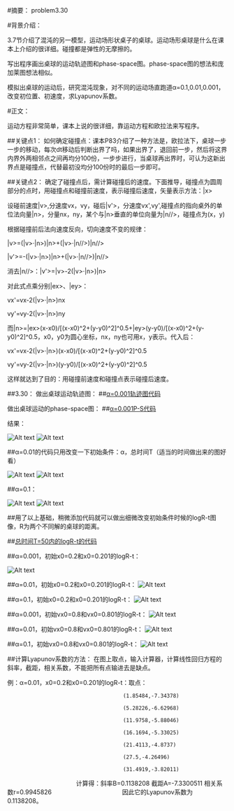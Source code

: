 #摘要：
problem3.30

#背景介绍：

3.7节介绍了混沌的另一模型，运动场形状桌子的桌球。运动场形桌球是什么在课本上介绍的很详细。碰撞都是弹性的无摩擦的。

写出程序画出桌球的运动轨迹图和phase-space图。phase-space图的想法和庞加莱图想法相似。

模拟出桌球的运动后，研究混沌现象，对不同的运动场直跑道α=0.1,0.01,0.001，改变初位置、初速度，求Lyapunov系数。

#正文：

运动方程非常简单，课本上说的很详细，靠运动方程和欧拉法来写程序。

##关键点1：
如何确定碰撞点：课本P83介绍了一种方法是，欧拉法下，桌球一步一步的移动，每次dt移动后判断出界了吗，如果出界了，退回前一步，然后将这界内界外两相邻点之间再均分100份，一步步进行，当桌球再出界时，可认为这新出界点是碰撞点，代替最初没均分100份时的最后一步即可。

##关键点2：
确定了碰撞点后，需计算碰撞后的速度。下面推导，碰撞点为圆周部分的点时，用碰撞点和碰撞前速度，表示碰撞后速度，矢量表示方法：|x>

设碰前速度|v>,分速度vx，vy，碰后|v'>，分速度vx',vy',碰撞点的指向桌外的单位法向量|n>，分量nx，ny，某个与|n>垂直的单位向量为|n//>，碰撞点为(x，y)

根据碰撞前后法向速度反向，切向速度不变的规律：

|v>=(|v>·|n>)|n>+(|v>·|n//>)|n//>

|v'>=-(|v>·|n>)|n>+(|v>·|n//>)|n//>

消去|n//>：|v'>=|v>-2(|v>·|n>)|n>

对此式点乘分别|ex>、|ey>：

vx'=vx-2(|v>·|n>)nx

vy'=vy-2(|v>·|n>)ny

而|n>=|ex>(x-x0)/[(x-x0)^2+(y-y0)^2]^0.5+|ey>(y-y0)/[(x-x0)^2+(y-y0)^2]^0.5，x0，y0为圆心坐标，nx，ny也可用x，y表示。代入后：

vx'=vx-2(|v>·|n>)(x-x0)/[(x-x0)^2+(y-y0)^2]^0.5

vy'=vy-2(|v>·|n>)(y-y0)/[(x-x0)^2+(y-y0)^2]^0.5

这样就达到了目的：用碰撞前速度和碰撞点表示碰撞后速度。

##3.30：
做出桌球运动轨迹图： 
##[α=0.001轨迹图代码](https://github.com/woshishuishuishuishui/compuational_physics_N2014301020042/blob/master/3.30a%3D0.001轨迹图.py)

做出桌球运动的phase-space图：
##[α=0.001P-S代码](https://github.com/woshishuishuishuishui/compuational_physics_N2014301020042/blob/master/3.30a%3D0.001PS图.py)

结果：

![Alt text](https://github.com/woshishuishuishuishui/compuational_physics_N2014301020042/blob/master/α%3D0.001，T%3D500轨迹图.png)
![Alt text](https://github.com/woshishuishuishuishui/compuational_physics_N2014301020042/blob/master/α%3D0.001，T%3D2000PS图.png)

##α=0.01的代码只用改变一下初始条件：α，总时间T（适当的时间做出来的图好看）

![Alt text](https://github.com/woshishuishuishuishui/compuational_physics_N2014301020042/blob/master/α%3D0.01，T%3D100轨迹图.png)
![Alt text](https://github.com/woshishuishuishuishui/compuational_physics_N2014301020042/blob/master/α%3D0.01，T%3D2000PS图.png)

##α=0.1：

![Alt text](https://github.com/woshishuishuishuishui/compuational_physics_N2014301020042/blob/master/α%3D0.1，T%3D500轨迹图.png)
![Alt text](https://github.com/woshishuishuishuishui/compuational_physics_N2014301020042/blob/master/α%3D0.1，T%3D1000PS图.png)

##用了以上基础，稍微添加代码就可以做出细微改变初始条件时候的logR-t图像，R为两个不同解的桌球的距离。

##[总时间T=50内的logR-t的代码](https://github.com/woshishuishuishuishui/compuational_physics_N2014301020042/blob/master/3.30求logR-t.py)

##α=0.001，初始x0=0.2和x0=0.201的logR-t：

![Alt text](https://github.com/woshishuishuishuishui/compuational_physics_N2014301020042/blob/master/α%3D0.001x0%3D0.201x0%3D0.2，T%3D50.png)

##α=0.01，初始x0=0.2和x0=0.201的logR-t：
![Alt text](https://github.com/woshishuishuishuishui/compuational_physics_N2014301020042/blob/master/α%3D0.01，x0%3D0.201，x0%3D0.2，T%3D50.png)

##α=0.1，初始x0=0.2和x0=0.201的logR-t：
![Alt text](https://github.com/woshishuishuishuishui/compuational_physics_N2014301020042/blob/master/α%3D0.1%2Cx0%3D0.201x0%3D0.2，T%3D50.png)

##α=0.001，初始vx0=0.8和vx0=0.801的logR-t：
![Alt text](https://github.com/woshishuishuishuishui/compuational_physics_N2014301020042/blob/master/α%3D0.001，vx0%3D0.8vx0%3D0.801，T%3D50.png)

##α=0.01，初始vx0=0.8和vx0=0.801的logR-t：
![Alt text](https://github.com/woshishuishuishuishui/compuational_physics_N2014301020042/blob/master/α%3D0.01，vx0%3D0.8vx0%3D0.801T%3D50.png)

##α=0.1，初始vx0=0.8和vx0=0.801的logR-t：
![Alt text](https://github.com/woshishuishuishuishui/compuational_physics_N2014301020042/blob/master/α%3D0.1vx0%3D0.8vx0%3D0.801T%3D50.png)

##计算Lyapunov系数的方法：
在图上取点，输入计算器，计算线性回归方程的斜率，截距，相关系数，不能把所有点输进去是缺点。

例：α=0.01，x0=0.2和x0=0.201的logR-t：取点：
                                        
                                         (1.85484,-7.34378)
                                         
                                         (5.28226,-6.62968)
                                         
                                         (11.9758,-5.88046)
                                         
                                         (16.1694,-5.33025)
                                         
                                         (21.4113,-4.8737)
                                         
                                         (27.5,-4.26496)
                                        
                                         (31.4919,-3.82011)
                                         
                                         计算得：斜率B=0.1138208 截距A=-7.3300511 相关系数r=0.9945826
                                         
                                         因此它的Lyapunov系数为0.1138208。
